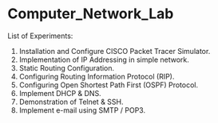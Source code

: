 # Computer_Network_Lab


List of Experiments: 
1. Installation and Configure CISCO Packet Tracer Simulator. 
2. Implementation of IP Addressing in simple network. 
3. Static Routing Configuration. 
4. Configuring Routing Information Protocol (RIP). 
5. Configuring Open Shortest Path First (OSPF) Protocol. 
6. Implement DHCP & DNS. 
7. Demonstration of Telnet & SSH. 
8. Implement e-mail using SMTP / POP3. 
